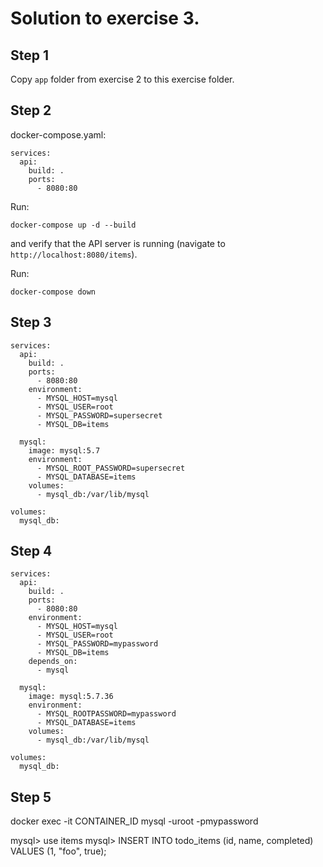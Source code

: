 # Solution to exercise 3.

## Step 1
Copy `app` folder from exercise 2 to this exercise folder.

## Step 2
docker-compose.yaml:

```
services:
  api:
    build: .
    ports:
      - 8080:80
```

Run:

    docker-compose up -d --build

and verify that the API server is running (navigate to `http://localhost:8080/items`).

Run:

    docker-compose down

## Step 3
```
services:
  api:
    build: .
    ports:
      - 8080:80
    environment:
      - MYSQL_HOST=mysql
      - MYSQL_USER=root
      - MYSQL_PASSWORD=supersecret
      - MYSQL_DB=items
      
  mysql:
    image: mysql:5.7
    environment:
      - MYSQL_ROOT_PASSWORD=supersecret
      - MYSQL_DATABASE=items
    volumes:
      - mysql_db:/var/lib/mysql
  
volumes:
  mysql_db:  
```

## Step 4
```
services:
  api:
    build: .
    ports:
      - 8080:80
    environment:
      - MYSQL_HOST=mysql
      - MYSQL_USER=root
      - MYSQL_PASSWORD=mypassword
      - MYSQL_DB=items
    depends_on:
      - mysql
      
  mysql:
    image: mysql:5.7.36
    environment:
      - MYSQL_ROOTPASSWORD=mypassword
      - MYSQL_DATABASE=items
    volumes:
      - mysql_db:/var/lib/mysql
  
volumes:
  mysql_db:
```

## Step 5
docker exec -it CONTAINER_ID mysql -uroot -pmypassword 

mysql> use items
mysql> INSERT INTO todo_items (id, name, completed) VALUES (1, "foo", true);